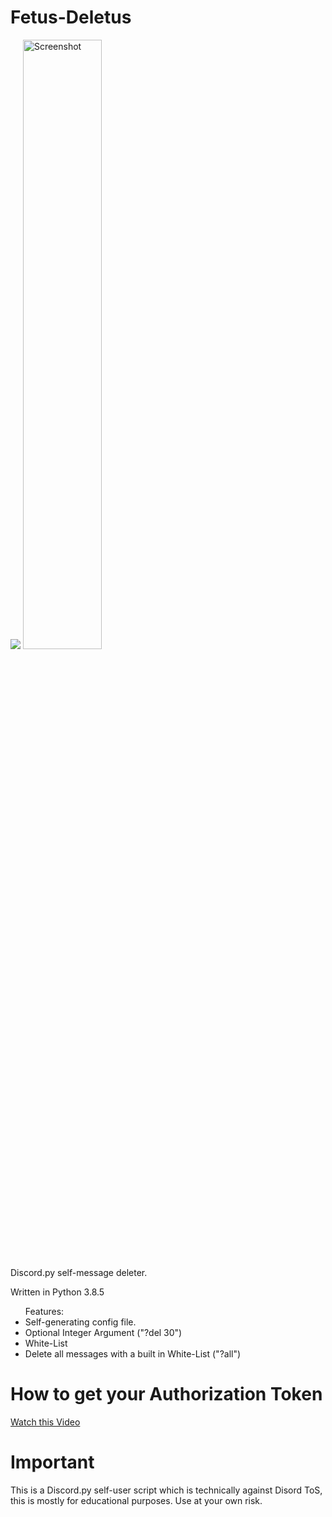 # Fetus-Deletus

<img src="https://noto.cf/fd21.png">
<a href="https://noto.cf/fd21.png"><img src="https://noto.cf/fd21.png" width="50%" height="50%" alt="Screenshot"></a>

Discord.py self-message deleter.

Written in Python 3.8.5

<ul>Features:
  <li>Self-generating config file.</li>
  <li>Optional Integer Argument ("?del 30")</li>
  <li>White-List</li>
  <li>Delete all messages with a built in White-List ("?all")</li>
</ul>

# How to get your Authorization Token

<a href="https://www.youtube.com/watch?v=tI1lzqzLQCs" target="_blank">Watch this Video</a>

# Important

This is a Discord.py self-user script which is technically against Disord ToS, this is mostly for educational purposes. Use at your own risk.

